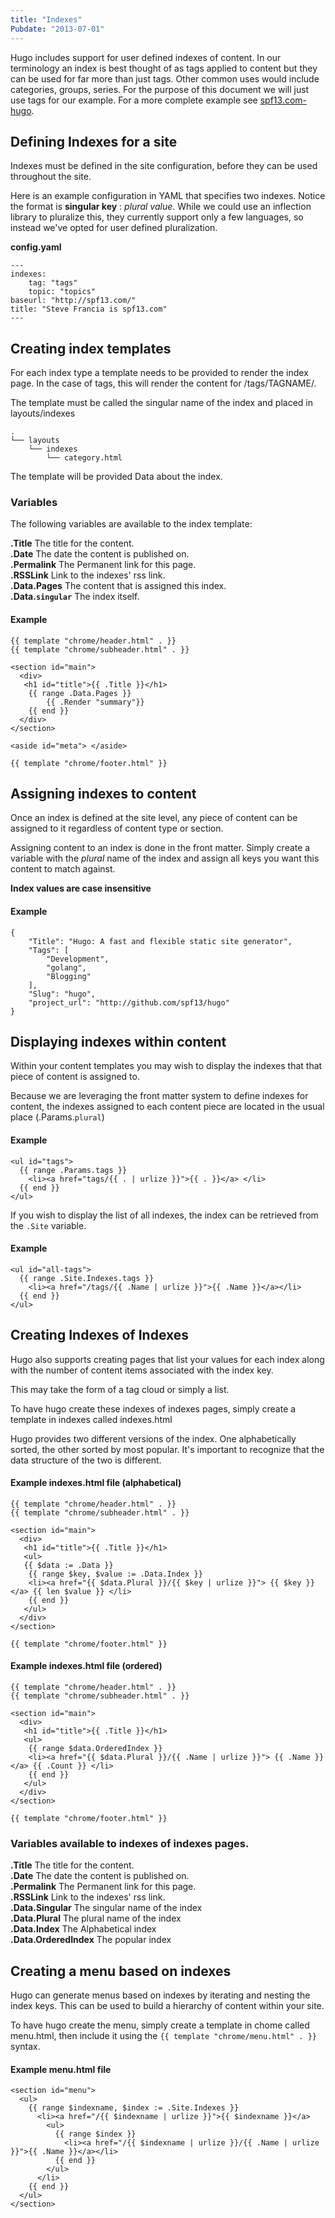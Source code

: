 ```yaml
---
title: "Indexes"
Pubdate: "2013-07-01"
---
```


Hugo includes support for user defined indexes of content. In our 
terminology an index is best thought of as tags applied to content
but they can be used for far more than just tags. Other common
uses would include categories, groups, series. For the purpose of 
this document we will just use tags for our example. For a more 
complete example see [spf13.com-hugo](http://github.com/spf13/spf13.com-hugo).

## Defining Indexes for a site

Indexes must be defined in the site configuration, before they
can be used throughout the site. 

Here is an example configuration in YAML that specifies two indexes.
Notice the format is **singular key** : *plural value*. While 
we could use an inflection library to pluralize this, they currently
support only a few languages, so instead we've opted for user defined
pluralization.

**config.yaml**

    ---
    indexes:
        tag: "tags"
        topic: "topics"
    baseurl: "http://spf13.com/"
    title: "Steve Francia is spf13.com"
    ---

## Creating index templates
For each index type a template needs to be provided to render the index page.
In the case of tags, this will render the content for /tags/TAGNAME/.

The template must be called the singular name of the index and placed in 
layouts/indexes

    .
    └── layouts
        └── indexes
            └── category.html

The template will be provided Data about the index. 

### Variables

The following variables are available to the index template:

**.Title**  The title for the content. <br>
**.Date** The date the content is published on.<br>
**.Permalink** The Permanent link for this page.<br>
**.RSSLink** Link to the indexes' rss link. <br>
**.Data.Pages** The content that is assigned this index.<br>
**.Data.`singular`** The index itself.<br>

#### Example

    {{ template "chrome/header.html" . }}
    {{ template "chrome/subheader.html" . }}

    <section id="main">
      <div>
       <h1 id="title">{{ .Title }}</h1>
        {{ range .Data.Pages }}
            {{ .Render "summary"}}
        {{ end }}
      </div>
    </section>

    <aside id="meta"> </aside>

    {{ template "chrome/footer.html" }}


## Assigning indexes to content

Once an index is defined at the site level, any piece of content
can be assigned to it regardless of content type or section.

Assigning content to an index is done in the front matter.
Simply create a variable with the *plural* name of the index
and assign all keys you want this content to match against. 

**Index values are case insensitive**

#### Example
    {
        "Title": "Hugo: A fast and flexible static site generator",
        "Tags": [
            "Development",
            "golang",
            "Blogging"
        ],
        "Slug": "hugo",
        "project_url": "http://github.com/spf13/hugo"
    }


## Displaying indexes within content

Within your content templates you may wish to display 
the indexes that that piece of content is assigned to.

Because we are leveraging the front matter system to 
define indexes for content, the indexes assigned to 
each content piece are located in the usual place 
(.Params.`plural`)

#### Example

    <ul id="tags">
      {{ range .Params.tags }}
        <li><a href="tags/{{ . | urlize }}">{{ . }}</a> </li>
      {{ end }}
    </ul>

If you wish to display the list of all indexes, the index can
be retrieved from the `.Site` variable.

#### Example

    <ul id="all-tags">
      {{ range .Site.Indexes.tags }}  
        <li><a href="/tags/{{ .Name | urlize }}">{{ .Name }}</a></li>  
      {{ end }}
    </ul>

## Creating Indexes of Indexes

Hugo also supports creating pages that list your values for each 
index along with the number of content items associated with the 
index key.

This may take the form of a tag cloud or simply a list.

To have hugo create these indexes of indexes pages, simply create
a template in indexes called indexes.html

Hugo provides two different versions of the index. One alphabetically
sorted, the other sorted by most popular. It's important to recognize
that the data structure of the two is different.

#### Example indexes.html file (alphabetical)

    {{ template "chrome/header.html" . }}
    {{ template "chrome/subheader.html" . }}

    <section id="main">
      <div>
       <h1 id="title">{{ .Title }}</h1>
       <ul>
       {{ $data := .Data }}
        {{ range $key, $value := .Data.Index }}
        <li><a href="{{ $data.Plural }}/{{ $key | urlize }}"> {{ $key }} </a> {{ len $value }} </li>
        {{ end }}
       </ul>
      </div>
    </section>

    {{ template "chrome/footer.html" }}


#### Example indexes.html file (ordered)

    {{ template "chrome/header.html" . }}
    {{ template "chrome/subheader.html" . }}

    <section id="main">
      <div>
       <h1 id="title">{{ .Title }}</h1>
       <ul>
        {{ range $data.OrderedIndex }}
        <li><a href="{{ $data.Plural }}/{{ .Name | urlize }}"> {{ .Name }} </a> {{ .Count }} </li>
        {{ end }}
       </ul>
      </div>
    </section>

    {{ template "chrome/footer.html" }}

### Variables available to indexes of indexes pages.

**.Title**  The title for the content. <br>
**.Date** The date the content is published on.<br>
**.Permalink** The Permanent link for this page.<br>
**.RSSLink** Link to the indexes' rss link. <br>
**.Data.Singular** The singular name of the index <br>
**.Data.Plural** The plural name of the index<br>
**.Data.Index** The Alphabetical index<br>
**.Data.OrderedIndex** The popular index<br>

## Creating a menu based on indexes

Hugo can generate menus based on indexes by iterating and
nesting the index keys. This can be used to build a hierarchy
of content within your site.

To have hugo create the menu, simply create a template in chome
called menu.html, then include it using the 
`{{ template "chrome/menu.html" . }}` syntax.


#### Example menu.html file 

    <section id="menu">
      <ul>
        {{ range $indexname, $index := .Site.Indexes }}
          <li><a href="/{{ $indexname | urlize }}">{{ $indexname }}</a> 
            <ul> 
              {{ range $index }}
                <li><a href="/{{ $indexname | urlize }}/{{ .Name | urlize }}">{{ .Name }}</a></li>
              {{ end }}
            </ul>
          </li> 
        {{ end }}
      </ul>
    </section>

